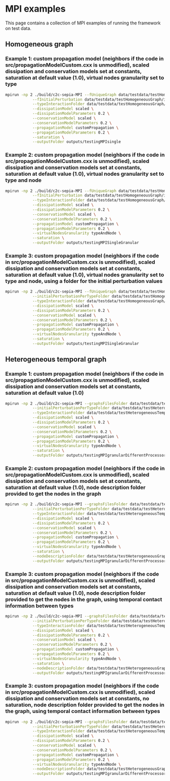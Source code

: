 
# MPI examples

This page contains a collection of MPI examples of running the framework on test data.

## Homogeneous graph
    
### Example 1: custom propagation model (neighbors if the code in src/propagationModelCustom.cxx is unmodified), scaled dissipation and conservation models set at constants, saturation at default value (1.0), virtual nodes granularity set to type
```bash
mpirun -np 2 ./build/c2c-sepia-MPI --fUniqueGraph data/testdata/testHomogeneousGraph/edges-Graph1-general.tsv \
            --fInitialPerturbation data/testdata/testHomogeneousGraph/initialValues-general.tsv \
            --typeInteractionFolder data/testdata/testHomogeneousGraph/interactions \
            --dissipationModel scaled \
            --dissipationModelParameters 0.2 \
            --conservationModel scaled \
            --conservationModelParameters 0.2 \
            --propagationModel customPropagation \
            --propagationModelParameters 0.2 \
            --saturation \
            --outputFolder outputs/testingMPIsingle
```

### Example 2: custom propagation model (neighbors if the code in src/propagationModelCustom.cxx is unmodified), scaled dissipation and conservation models set at constants, saturation at default value (1.0), virtual nodes granularity set to type and node
```bash
mpirun -np 2 ./build/c2c-sepia-MPI --fUniqueGraph data/testdata/testHomogeneousGraph/edges-Graph1-general.tsv \
            --fInitialPerturbation data/testdata/testHomogeneousGraph/initialValues-general.tsv \
            --typeInteractionFolder data/testdata/testHomogeneousGraph/interactions \
            --dissipationModel scaled \
            --dissipationModelParameters 0.2 \
            --conservationModel scaled \
            --conservationModelParameters 0.2 \
            --propagationModel customPropagation \
            --propagationModelParameters 0.2 \
            --virtualNodesGranularity typeAndNode \
            --saturation \
            --outputFolder outputs/testingMPISingleGranular
```

### Example 3: custom propagation model (neighbors if the code in src/propagationModelCustom.cxx is unmodified), scaled dissipation and conservation models set at constants, saturation at default value (1.0), virtual nodes granularity set to type and node, using a folder for the  initial perturbation values
```bash
mpirun -np 2 ./build/c2c-sepia-MPI --fUniqueGraph data/testdata/testHomogeneousGraph/edges-Graph1-general.tsv \
            --initialPerturbationPerTypeFolder data/testdata/testHomogeneousGraph/initialValues \
            --typeInteractionFolder data/testdata/testHomogeneousGraph/interactions \
            --dissipationModel scaled \
            --dissipationModelParameters 0.2 \
            --conservationModel scaled \
            --conservationModelParameters 0.2 \
            --propagationModel customPropagation \
            --propagationModelParameters 0.2 \
            --virtualNodesGranularity typeAndNode \
            --saturation \
            --outputFolder outputs/testingMPISingleGranular
```


## Heterogeneous temporal graph

### Example 1: custom propagation model (neighbors if the code in src/propagationModelCustom.cxx is unmodified), scaled dissipation and conservation models set at constants, saturation at default value (1.0)
```bash
mpirun -np 2 ./build/c2c-sepia-MPI --graphsFilesFolder data/testdata/testHeterogeneousGraph/graphs \
            --initialPerturbationPerTypeFolder data/testdata/testHeterogeneousTemporalGraph/initialValuesPartialTypes \
            --typeInteractionFolder data/testdata/testHeterogeneousTemporalGraph/interactions \
            --dissipationModel scaled \
            --dissipationModelParameters 0.2 \
            --conservationModel scaled \
            --conservationModelParameters 0.2 \
            --propagationModel customPropagation \
            --propagationModelParameters 0.2 \
            --virtualNodesGranularity typeAndNode \
            --saturation \
            --outputFolder outputs/testingMPIgranularDifferentProcessors
```

### Example 2: custom propagation model (neighbors if the code in src/propagationModelCustom.cxx is unmodified), scaled dissipation and conservation models set at constants, saturation at default value (1.0), node description folder provided to get the nodes in the graph
```bash
mpirun -np 2 ./build/c2c-sepia-MPI --graphsFilesFolder data/testdata/testHeterogeneousGraph/graphs \
            --initialPerturbationPerTypeFolder data/testdata/testHeterogeneousTemporalGraph/initialValuesPartialTypes \
            --typeInteractionFolder data/testdata/testHeterogeneousTemporalGraph/interactions \
            --dissipationModel scaled \
            --dissipationModelParameters 0.2 \
            --conservationModel scaled \
            --conservationModelParameters 0.2 \
            --propagationModel customPropagation \
            --propagationModelParameters 0.2 \
            --virtualNodesGranularity typeAndNode \
            --saturation \
            --nodeDescriptionFolder data/testdata/testHeterogeneousGraph/nodesDescriptionDifferentStructure \
            --outputFolder outputs/testingMPIgranularDifferentProcessors
```

### Example 3: custom propagation model (neighbors if the code in src/propagationModelCustom.cxx is unmodified), scaled dissipation and conservation models set at constants, saturation at default value (1.0), node description folder provided to get the nodes in the graph, using temporal contact information between types
```bash
mpirun -np 2 ./build/c2c-sepia-MPI --graphsFilesFolder data/testdata/testHeterogeneousTemporalGraph/graphs \
            --initialPerturbationPerTypeFolder data/testdata/testHeterogeneousTemporalGraph/initialValuesPartialTypes \
            --typeInteractionFolder data/testdata/testHeterogeneousTemporalGraph/interactions \
            --dissipationModel scaled \
            --dissipationModelParameters 0.2 \
            --conservationModel scaled \
            --conservationModelParameters 0.2 \
            --propagationModel customPropagation \
            --propagationModelParameters 0.2 \
            --virtualNodesGranularity typeAndNode \
            --saturation \
            --nodeDescriptionFolder data/testdata/testHeterogeneousGraph/nodesDescriptionDifferentStructure \
            --outputFolder outputs/testingMPIgranularDifferentProcessors
```


### Example 3: custom propagation model (neighbors if the code in src/propagationModelCustom.cxx is unmodified), scaled dissipation and conservation models set at constants, no saturation, node description folder provided to get the nodes in the graph, using temporal contact information between types
```bash
mpirun -np 2 ./build/c2c-sepia-MPI --graphsFilesFolder data/testdata/testHeterogeneousTemporalGraph/graphs \
            --initialPerturbationPerTypeFolder data/testdata/testHeterogeneousTemporalGraph/initialValuesPartialTypes \
            --typeInteractionFolder data/testdata/testHeterogeneousTemporalGraph/interactions \
            --dissipationModel scaled \
            --dissipationModelParameters 0.2 \
            --conservationModel scaled \
            --conservationModelParameters 0.2 \
            --propagationModel customPropagation \
            --propagationModelParameters 0.2 \
            --virtualNodesGranularity typeAndNode \
            --nodeDescriptionFolder data/testdata/testHeterogeneousGraph/nodesDescriptionDifferentStructure \
            --outputFolder outputs/testingMPIgranularDifferentProcessors
```